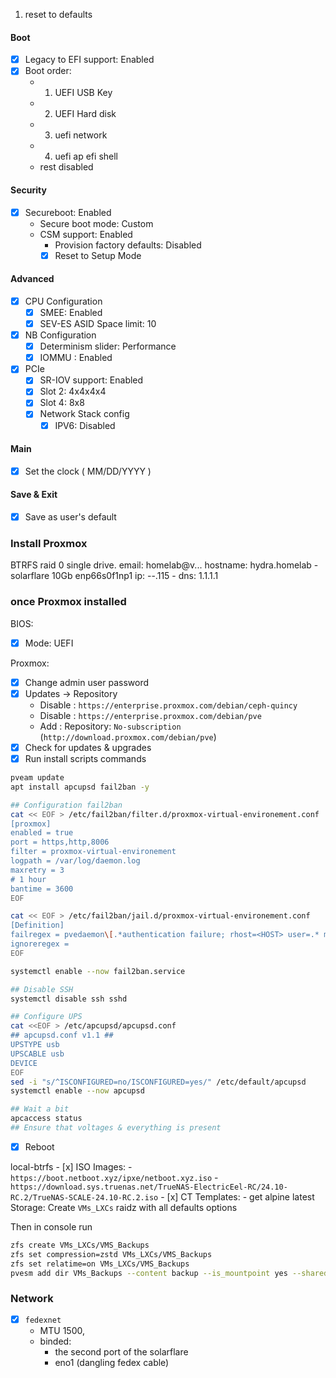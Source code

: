 1. reset to defaults

#### Boot

- [x] Legacy to EFI support: Enabled
- [x] Boot order:
  - 1. UEFI USB Key
  - 2. UEFI Hard disk
  - 3. uefi network
  - 4. uefi ap efi shell
  - rest disabled

#### Security

- [x] Secureboot: Enabled
  - Secure boot mode: Custom
  - CSM support: Enabled
    - Provision factory defaults: Disabled
    - [x] Reset to Setup Mode

#### Advanced

- [x] CPU Configuration
  - [x] SMEE: Enabled
  - [x] SEV-ES ASID Space limit: 10
- [x] NB Configuration
  - [x] Determinism slider: Performance
  - [x] IOMMU : Enabled
- [x] PCIe
  - [x] SR-IOV support: Enabled
  - [x] Slot 2: 4x4x4x4
  - [x] Slot 4: 8x8
  - [x] Network Stack config
    - [x] IPV6: Disabled

#### Main

- [x] Set the clock ( MM/DD/YYYY )

#### Save & Exit

- [x] Save as user's default


### Install Proxmox

BTRFS raid 0 single drive.
email: homelab@v...
hostname: hydra.homelab - solarflare 10Gb enp66s0f1np1
ip: --.115 - dns: 1.1.1.1

### once Proxmox installed

BIOS: 
- [x] Mode: UEFI

Proxmox:
- [x] Change admin user password
- [x] Updates -> Repository
    - Disable : `https://enterprise.proxmox.com/debian/ceph-quincy`
    - Disable : `https://enterprise.proxmox.com/debian/pve`
    - Add : Repository: `No-subscription` (`http://download.proxmox.com/debian/pve`)
- [x] Check for updates & upgrades
- [x] Run install scripts commands
```bash
pveam update
apt install apcupsd fail2ban -y

## Configuration fail2ban
cat << EOF > /etc/fail2ban/filter.d/proxmox-virtual-environement.conf
[proxmox]
enabled = true
port = https,http,8006
filter = proxmox-virtual-environement
logpath = /var/log/daemon.log
maxretry = 3
# 1 hour
bantime = 3600
EOF

cat << EOF > /etc/fail2ban/jail.d/proxmox-virtual-environement.conf
[Definition]
failregex = pvedaemon\[.*authentication failure; rhost=<HOST> user=.* msg=.*
ignoreregex =
EOF

systemctl enable --now fail2ban.service

## Disable SSH
systemctl disable ssh sshd

## Configure UPS
cat <<EOF > /etc/apcupsd/apcupsd.conf
## apcupsd.conf v1.1 ##
UPSTYPE usb
UPSCABLE usb
DEVICE 
EOF
sed -i "s/^ISCONFIGURED=no/ISCONFIGURED=yes/" /etc/default/apcupsd
systemctl enable --now apcupsd

## Wait a bit
apcaccess status
## Ensure that voltages & everything is present
```

- [x] Reboot

local-btrfs
    - [x] ISO Images: 
        - `https://boot.netboot.xyz/ipxe/netboot.xyz.iso`
        - `https://download.sys.truenas.net/TrueNAS-ElectricEel-RC/24.10-RC.2/TrueNAS-SCALE-24.10-RC.2.iso`
    - [x] CT Templates:
        - get alpine latest
Storage:
    Create `VMs_LXCs` raidz with all defaults options

Then in console run
```bash
zfs create VMs_LXCs/VMS_Backups
zfs set compression=zstd VMs_LXCs/VMS_Backups
zfs set relatime=on VMs_LXCs/VMS_Backups
pvesm add dir VMs_Backups --content backup --is_mountpoint yes --shared 0 --path "/VMs_LXCs/VMS_Backups"
```

### Network
- [x] `fedexnet` 
    - MTU 1500,
    - binded:
        - the second port of the solarflare
        - eno1 (dangling fedex cable) 

